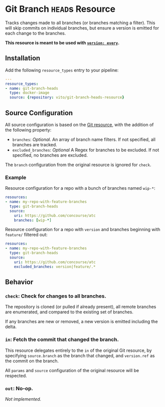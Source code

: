 # Git Branch `HEAD`s Resource

Tracks changes made to all branches (or branches matching a filter). This will
skip commits on individual branches, but ensure a version is emitted for each
change to the branches.

**This resource is meant to be used with [`version:
every`](https://concourse.ci/get-step.html#get-version).**

## Installation

Add the following `resource_types` entry to your pipeline:

```yaml
---
resource_types:
- name: git-branch-heads
  type: docker-image
  source: {repository: vito/git-branch-heads-resource}
```

## Source Configuration

All source configuration is based on the [Git
resource](https://github.com/concourse/git-resource), with the addition of the
following property:

* `branches`: *Optional.* An array of branch name filters. If not specified,
  all branches are tracked.
* `excluded_branches`: *Optional* A Regex for branches to be excluded. If not specified,
  no branches are excluded.

The `branch` configuration from the original resource is ignored for `check`.


### Example

Resource configuration for a repo with a bunch of branches named `wip-*`:

``` yaml
resources:
- name: my-repo-with-feature-branches
  type: git-branch-heads
  source:
    uri: https://github.com/concourse/atc
    branches: [wip-*]
```
Resource configuration for a repo with `version` and branches beginning with `feature/` filtered out:

``` yaml
resources:
- name: my-repo-with-feature-branches
  type: git-branch-heads
  source:
    uri: https://github.com/concourse/atc
    excluded_branches: version|feature/.*
```

## Behavior


### `check`: Check for changes to all branches.

The repository is cloned (or pulled if already present), all remote branches
are enumerated, and compared to the existing set of branches.

If any branches are new or removed, a new version is emitted including the
delta.

### `in`: Fetch the commit that changed the branch.

This resource delegates entirely to the `in` of the original Git resource, by
specifying `source.branch` as the branch that changed, and `version.ref` as the
commit on the branch.

All `params` and `source` configuration of the original resource will be
respected.


### `out`: No-op.

*Not implemented.*
